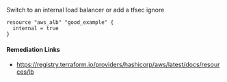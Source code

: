
Switch to an internal load balancer or add a tfsec ignore

```hcl
resource "aws_alb" "good_example" {
  internal = true
}
```

#### Remediation Links
 - https://registry.terraform.io/providers/hashicorp/aws/latest/docs/resources/lb
        